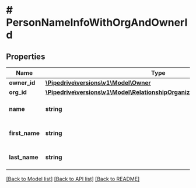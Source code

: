 # # PersonNameInfoWithOrgAndOwnerId

## Properties

Name | Type | Description | Notes
------------ | ------------- | ------------- | -------------
**owner_id** | [**\Pipedrive\versions\v1\Model\Owner**](Owner.md) |  | [optional]
**org_id** | [**\Pipedrive\versions\v1\Model\RelationshipOrganizationInfoItemWithActiveFlag**](RelationshipOrganizationInfoItemWithActiveFlag.md) |  | [optional]
**name** | **string** | The name of the person | [optional]
**first_name** | **string** | The first name of the person | [optional]
**last_name** | **string** | The last name of the person | [optional]

[[Back to Model list]](../../README.md#models) [[Back to API list]](../../README.md#endpoints) [[Back to README]](../../README.md)
